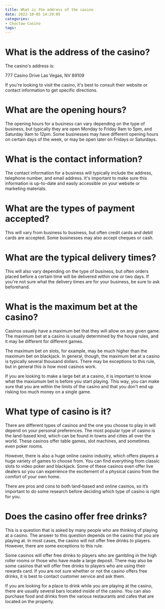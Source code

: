 ```yaml
---
title: What is the address of the casino 
date: 2022-10-05 14:29:05
categories:
- Choctaw Casino
tags:
---
```



#  What is the address of the casino? 

The casino's address is: 

777 Casino Drive 
Las Vegas, NV 89109 

If you're looking to visit the casino, it's best to consult their website or contact information to get specific directions.

#  What are the opening hours? 

The opening hours for a business can vary depending on the type of business, but typically they are open Monday to Friday 9am to 5pm, and Saturday 9am to 12pm. Some businesses may have different opening hours on certain days of the week, or may be open later on Fridays or Saturdays. 

# What is the contact information? 

The contact information for a business will typically include the address, telephone number, and email address. It's important to make sure this information is up-to-date and easily accessible on your website or marketing materials. 

# What are the types of payment accepted? 

This will vary from business to business, but often credit cards and debit cards are accepted. Some businesses may also accept cheques or cash. 

# What are the typical delivery times? 

This will also vary depending on the type of business, but often orders placed before a certain time will be delivered within one or two days. If you're not sure what the delivery times are for your business, be sure to ask beforehand.

#  What is the maximum bet at the casino? 

Casinos usually have a maximum bet that they will allow on any given game. The maximum bet at a casino is usually determined by the house rules, and it may be different for different games.

The maximum bet on slots, for example, may be much higher than the maximum bet on blackjack. In general, though, the maximum bet at a casino is typically several thousand dollars. There may be exceptions to this rule, but in general this is how most casinos work.

If you are looking to make a large bet at a casino, it is important to know what the maxiumum bet is before you start playing. This way, you can make sure that you are within the limits of the casino and that you don't end up risking too much money on a single game.

#  What type of casino is it? 

There are different types of casinos and the one you choose to play in will depend on your personal preferences. The most popular type of casino is the land-based kind, which can be found in towns and cities all over the world. These casinos offer table games, slot machines, and sometimes even poker rooms. 

However, there is also a huge online casino industry, which offers players a huge variety of games to choose from. You can find everything from classic slots to video poker and blackjack. Some of these casinos even offer live dealers so you can experience the excitement of a physical casino from the comfort of your own home. 

There are pros and cons to both land-based and online casinos, so it’s important to do some research before deciding which type of casino is right for you.

#  Does the casino offer free drinks?

This is a question that is asked by many people who are thinking of playing at a casino. The answer to this question depends on the casino that you are playing at. In most cases, the casino will not offer free drinks to players. However, there are some exceptions to this rule.

Some casinos will offer free drinks to players who are gambling in the high roller rooms or those who have made a large deposit. There may also be some casinos that will offer free drinks to players who are using their rewards card. If you are not sure whether or not the casino offers free drinks, it is best to contact customer service and ask them.

If you are looking for a place to drink while you are playing at the casino, there are usually several bars located inside of the casino. You can also purchase food and drinks from the various restaurants and cafes that are located on the property.
